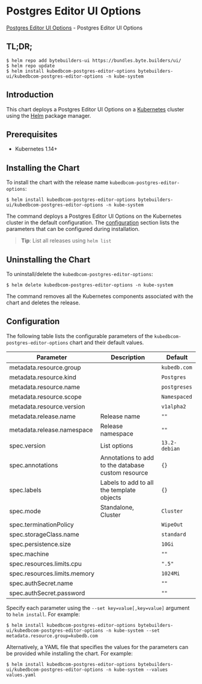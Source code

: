 # Postgres Editor UI Options

[Postgres Editor UI Options](https://byte.builders) - Postgres Editor UI Options

## TL;DR;

```console
$ helm repo add bytebuilders-ui https://bundles.byte.builders/ui/
$ helm repo update
$ helm install kubedbcom-postgres-editor-options bytebuilders-ui/kubedbcom-postgres-editor-options -n kube-system
```

## Introduction

This chart deploys a Postgres Editor UI Options on a [Kubernetes](http://kubernetes.io) cluster using the [Helm](https://helm.sh) package manager.

## Prerequisites

- Kubernetes 1.14+

## Installing the Chart

To install the chart with the release name `kubedbcom-postgres-editor-options`:

```console
$ helm install kubedbcom-postgres-editor-options bytebuilders-ui/kubedbcom-postgres-editor-options -n kube-system
```

The command deploys a Postgres Editor UI Options on the Kubernetes cluster in the default configuration. The [configuration](#configuration) section lists the parameters that can be configured during installation.

> **Tip**: List all releases using `helm list`

## Uninstalling the Chart

To uninstall/delete the `kubedbcom-postgres-editor-options`:

```console
$ helm delete kubedbcom-postgres-editor-options -n kube-system
```

The command removes all the Kubernetes components associated with the chart and deletes the release.

## Configuration

The following table lists the configurable parameters of the `kubedbcom-postgres-editor-options` chart and their default values.

|          Parameter           |                    Description                     |    Default    |
|------------------------------|----------------------------------------------------|---------------|
| metadata.resource.group      |                                                    | `kubedb.com`  |
| metadata.resource.kind       |                                                    | `Postgres`    |
| metadata.resource.name       |                                                    | `postgreses`  |
| metadata.resource.scope      |                                                    | `Namespaced`  |
| metadata.resource.version    |                                                    | `v1alpha2`    |
| metadata.release.name        | Release name                                       | `""`          |
| metadata.release.namespace   | Release namespace                                  | `""`          |
| spec.version                 | List options                                       | `13.2-debian` |
| spec.annotations             | Annotations to add to the database custom resource | `{}`          |
| spec.labels                  | Labels to add to all the template objects          | `{}`          |
| spec.mode                    | Standalone, Cluster                                | `Cluster`     |
| spec.terminationPolicy       |                                                    | `WipeOut`     |
| spec.storageClass.name       |                                                    | `standard`    |
| spec.persistence.size        |                                                    | `10Gi`        |
| spec.machine                 |                                                    | `""`          |
| spec.resources.limits.cpu    |                                                    | `".5"`        |
| spec.resources.limits.memory |                                                    | `1024Mi`      |
| spec.authSecret.name         |                                                    | `""`          |
| spec.authSecret.password     |                                                    | `""`          |


Specify each parameter using the `--set key=value[,key=value]` argument to `helm install`. For example:

```console
$ helm install kubedbcom-postgres-editor-options bytebuilders-ui/kubedbcom-postgres-editor-options -n kube-system --set metadata.resource.group=kubedb.com
```

Alternatively, a YAML file that specifies the values for the parameters can be provided while
installing the chart. For example:

```console
$ helm install kubedbcom-postgres-editor-options bytebuilders-ui/kubedbcom-postgres-editor-options -n kube-system --values values.yaml
```
